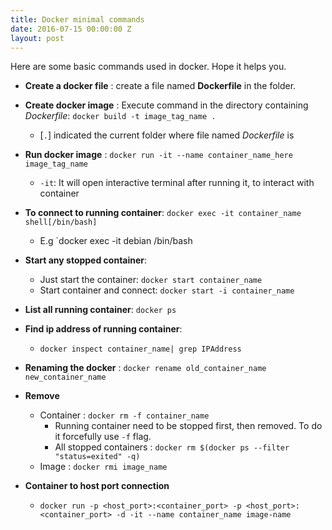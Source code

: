 ```yaml
---
title: Docker minimal commands
date: 2016-07-15 00:00:00 Z
layout: post
---
```


Here are some basic commands used in docker. Hope it helps you.


* **Create a docker file** : create a file named **Dockerfile** in the folder.

* **Create docker image** : Execute command in the directory containing *Dockerfile*: `docker build -t image_tag_name .`
	* [`.`] indicated the current folder where file named *Dockerfile* is

* **Run docker image** : `docker run -it --name container_name_here image_tag_name`
	* `-it`: It will open interactive terminal after running it, to interact with container
	
* **To connect to running container**: `docker exec -it container_name shell[/bin/bash]`
    * E.g `docker exec -it debian /bin/bash

* **Start any stopped container**: 
	* Just start the container: `docker start container_name`
	* Start container and connect: `docker start -i container_name`

* **List all running container**: `docker ps`

* **Find ip address of running container**: 
    * `docker inspect container_name| grep IPAddress`

* **Renaming the docker** : `docker rename old_container_name new_container_name`

* **Remove**
    * Container : `docker rm -f container_name`
        * Running container need to be stopped first, then removed. To do it forcefully use `-f` flag.
        * All stopped containers : `docker rm $(docker ps --filter "status=exited" -q)`
    * Image : `docker rmi image_name` 

* **Container to host port connection**
    * `docker run -p <host_port>:<container_port> -p <host_port>:<container_port> -d -it --name container_name image-name`



